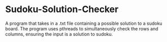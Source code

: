 # Sudoku-Solution-Checker
A program that takes in a .txt file containing a possible solution to a sudoku board. The program uses pthreads to simultaneously check the rows and columns, ensuring the input is a solution to sudoku.
